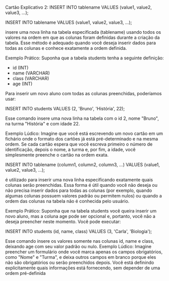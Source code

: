 Cartão Explicativo 2: INSERT INTO tablename VALUES (value1, value2, value3, ...);

INSERT INTO tablename VALUES (value1, value2, value3, ...);

insere uma nova linha na tabela especificada (tablename) usando todos os valores na ordem em que as colunas foram definidas durante a criação da tabela. Esse método é adequado quando você deseja inserir dados para todas as colunas e conhece exatamente a ordem definida.

Exemplo Prático:
Suponha que a tabela students tenha a seguinte definição:
- id (INT)
- name (VARCHAR)
- class (VARCHAR)
- age (INT)
  
Para inserir um novo aluno com todas as colunas preenchidas, poderíamos usar:

INSERT INTO students VALUES (2, 'Bruno', 'História', 22);

Esse comando insere uma nova linha na tabela com o id 2, nome "Bruno", na turma "História" e com idade 22.

Exemplo Lúdico:
Imagine que você está escrevendo um novo cartão em um fichário onde o formato dos cartões já está pré-determinado e na mesma ordem. Se cada cartão espera que você escreva primeiro o número de identificação, depois o nome, a turma e, por fim, a idade, você simplesmente preenche o cartão na ordem exata.

INSERT INTO tablename (column1, column2, column3, ...) VALUES (value1, value2, value3, ...);

é utilizado para inserir uma nova linha especificando exatamente quais colunas serão preenchidas. Essa forma é útil quando você não deseja ou não precisa inserir dados para todas as colunas (por exemplo, quando algumas colunas possuem valores padrão ou permitem nulos) ou quando a ordem das colunas na tabela não é conhecida pelo usuário.

Exemplo Prático:
Suponha que na tabela students você queira inserir um novo aluno, mas a coluna age pode ser opcional e, portanto, você não a deseja preencher neste momento. Você pode executar:

INSERT INTO students (id, name, class) VALUES (3, 'Carla', 'Biologia');

Esse comando insere os valores somente nas colunas id, name e class, deixando age com seu valor padrão ou nulo.
Exemplo Lúdico:
Imagine preencher um formulário onde você marca apenas os campos obrigatórios, como "Nome" e "Turma", e deixa outros campos em branco porque eles não são obrigatórios ou serão preenchidos depois. Você está definindo explicitamente quais informações está fornecendo, sem depender de uma ordem pré-definida